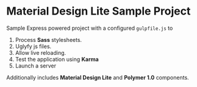 # Material Design Lite Sample Project
Sample Express powered project with a configured `gulpfile.js` to 

1. Process **Sass** stylesheets.
2. Uglyfy js files.
3. Allow live reloading. 
4. Test the application using **Karma**
5. Launch a server

Additionally includes **Material Design Lite** and **Polymer 1.0** components.
